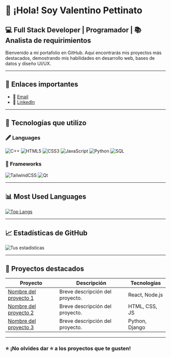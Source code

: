 # 👋 ¡Hola! Soy Valentino Pettinato

## 💻 Full Stack Developer | Programador | 📚 Analista de requirimientos 

Bienvenido a mi portafolio en GitHub. Aquí encontrarás mis proyectos más destacados, demostrando mis habilidades en desarrollo web, bases de datos y diseño UI/UX.

---

## 🔗 Enlaces importantes

- 📧 [Email](mailto:valentinopettinato@gmail.com)  
- 💼 [LinkedIn](https://www.linkedin.com/in/valentino-pettinato-8355582a5)  

---

## 🚀 Tecnologías que utilizo

### 🖋 Languages
![C++](https://img.shields.io/badge/C%2B%2B-00599C?style=for-the-badge&logo=c%2B%2B&logoColor=white)
![HTML5](https://img.shields.io/badge/HTML5-E34F26?style=for-the-badge&logo=html5&logoColor=white)
![CSS3](https://img.shields.io/badge/CSS3-1572B6?style=for-the-badge&logo=css3&logoColor=white)
![JavaScript](https://img.shields.io/badge/JavaScript-323330?style=for-the-badge&logo=javascript&logoColor=F7DF1E)
![Python](https://img.shields.io/badge/Python-3776AB?style=for-the-badge&logo=python&logoColor=white)
![SQL](https://img.shields.io/badge/SQL-4479A1?style=for-the-badge&logo=postgresql&logoColor=white)



### 🧰 Frameworks
![TailwindCSS](https://img.shields.io/badge/TailwindCSS-06B6D4?style=for-the-badge&logo=tailwindcss&logoColor=white)
![Qt](https://img.shields.io/badge/Qt-41CD52?style=for-the-badge&logo=qt&logoColor=white)


---

## 📊 Most Used Languages

[![Top Langs](https://github-readme-stats.vercel.app/api/top-langs/?username=Petti23&layout=compact&theme=tokyonight)](https://github.com/TU_USUARIO)

---


## 📈 Estadísticas de GitHub

![Tus estadísticas](https://github-readme-stats.vercel.app/api?username=tuusuario&show_icons=true&theme=radical)

---

## 📁 Proyectos destacados

| Proyecto | Descripción | Tecnologías |
|---------|-------------|--------------|
| [Nombre del proyecto 1](https://github.com/tuusuario/proyecto1) | Breve descripción del proyecto. | React, Node.js |
| [Nombre del proyecto 2](https://github.com/tuusuario/proyecto2) | Breve descripción del proyecto. | HTML, CSS, JS |
| [Nombre del proyecto 3](https://github.com/tuusuario/proyecto3) | Breve descripción del proyecto. | Python, Django |

---

### ⭐ ¡No olvides dar ⭐ a los proyectos que te gusten!
